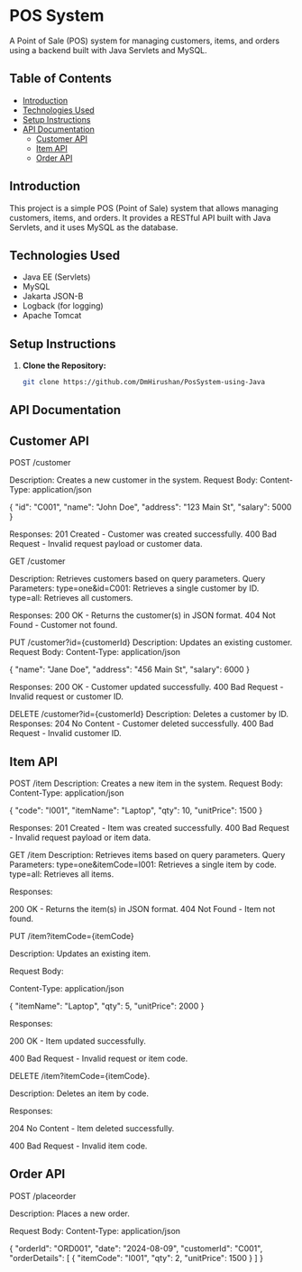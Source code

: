 # POS System

A Point of Sale (POS) system for managing customers, items, and orders using a backend built with Java Servlets and MySQL.

## Table of Contents
- [Introduction](#introduction)
- [Technologies Used](#technologies-used)
- [Setup Instructions](#setup-instructions)
- [API Documentation](#api-documentation)
    - [Customer API](#customer-api)
    - [Item API](#item-api)
    - [Order API](#order-api)

## Introduction

This project is a simple POS (Point of Sale) system that allows managing customers, items, and orders. It provides a RESTful API built with Java Servlets, and it uses MySQL as the database.

## Technologies Used

- Java EE (Servlets)
- MySQL
- Jakarta JSON-B
- Logback (for logging)
- Apache Tomcat

## Setup Instructions

1. **Clone the Repository:**
   ```bash
   git clone https://github.com/DmHirushan/PosSystem-using-Java
   

## API Documentation

## Customer API

POST /customer

Description: Creates a new customer in the system.
Request Body:
Content-Type: application/json

{
"id": "C001",
"name": "John Doe",
"address": "123 Main St",
"salary": 5000
}

Responses:
201 Created - Customer was created successfully.
400 Bad Request - Invalid request payload or customer data.

GET /customer

Description: Retrieves customers based on query parameters.
Query Parameters:
type=one&id=C001: Retrieves a single customer by ID.
type=all: Retrieves all customers.

Responses:
200 OK - Returns the customer(s) in JSON format.
404 Not Found - Customer not found. 


PUT /customer?id={customerId}
Description: Updates an existing customer.
Request Body:
Content-Type: application/json

{
"name": "Jane Doe",
"address": "456 Main St",
"salary": 6000
}

Responses:
200 OK - Customer updated successfully.
400 Bad Request - Invalid request or customer ID.

DELETE /customer?id={customerId}
Description: Deletes a customer by ID.
Responses:
204 No Content - Customer deleted successfully.
400 Bad Request - Invalid customer ID.


## Item API

POST /item
Description: Creates a new item in the system.
Request Body:
Content-Type: application/json

{
"code": "I001",
"itemName": "Laptop",
"qty": 10,
"unitPrice": 1500
}

Responses:
201 Created - Item was created successfully.
400 Bad Request - Invalid request payload or item data.

GET /item
Description: Retrieves items based on query parameters.
Query Parameters:
type=one&itemCode=I001: 
Retrieves a single item by code.
type=all: Retrieves all items.

Responses:

200 OK - Returns the item(s) in JSON format.
404 Not Found - Item not found.


PUT /item?itemCode={itemCode}

Description: Updates an existing item.

Request Body:

Content-Type: application/json

{
"itemName": "Laptop",
"qty": 5,
"unitPrice": 2000
}

Responses:

200 OK - Item updated successfully.

400 Bad Request - Invalid request or item code.




DELETE /item?itemCode={itemCode}.

Description: Deletes an item by code.

Responses:

204 No Content - Item deleted successfully.

400 Bad Request - Invalid item code.


## Order API

POST /placeorder

Description: Places a new order.

Request Body:
Content-Type: application/json

{
"orderId": "ORD001",
"date": "2024-08-09",
"customerId": "C001",
"orderDetails": [
{
"itemCode": "I001",
"qty": 2,
"unitPrice": 1500
}
]
}






